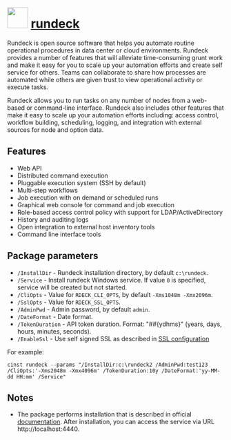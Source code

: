 # <img src="https://cdn.rawgit.com/majkinetor/chocolatey/master/rundeck/icon.png" width="48" height="48"/> [rundeck](https://chocolatey.org/packages/rundeck)

Rundeck is open source software that helps you automate routine operational procedures in data center or cloud environments. Rundeck provides a number of features that will alleviate time-consuming grunt work and make it easy for you to scale up your automation efforts and create self service for others. Teams can collaborate to share how processes are automated while others are given trust to view operational activity or execute tasks.

Rundeck allows you to run tasks on any number of nodes from a web-based or command-line interface. Rundeck also includes other features that make it easy to scale up your automation efforts including: access control, workflow building, scheduling, logging, and integration with external sources for node and option data. 

## Features

* Web API
* Distributed command execution
* Pluggable execution system (SSH by default)
* Multi-step workflows
* Job execution with on demand or scheduled runs
* Graphical web console for command and job execution
* Role-based access control policy with support for LDAP/ActiveDirectory
* History and auditing logs
* Open integration to external host inventory tools
* Command line interface tools

## Package parameters

* `/InstallDir` - Rundeck installation directory, by default `c:\rundeck`.
* `/Service` - Install rundeck Windows service. If value `0` is specified, service will be created but not started.
* `/CliOpts` - Value for `RDECK_CLI_OPTS`, by default `-Xms1048m -Xmx2096m`.
* `/SslOpts` - Value for `RDECK_SSL_OPTS`.
* `/AdminPwd` - Admin password, by default `admin`.
* `/DateFormat` - Date format.
* `/TokenDuration` - API token duration. Format: "##{ydhms}" (years, days, hours, minutes, seconds).
* `/EnableSsl` - Use self signed SSL as described in [SSL configuration](http://rundeck.org/docs/administration/configuring-ssl.html)

For example:

```
cinst rundeck --params "/InstallDir:c:\rundeck2 /AdminPwd:test123 /CliOpts:'-Xms2048m -Xmx4096m' /TokenDuration:10y /DateFormat:'yy-MM-dd HH:mm' /Service"
```

## Notes

* The package performs installation that is described in official [documentation](http://rundeck.org/docs/administration/installation.html#install-on-windows). After installation, you can access the service via URL http://localhost:4440.